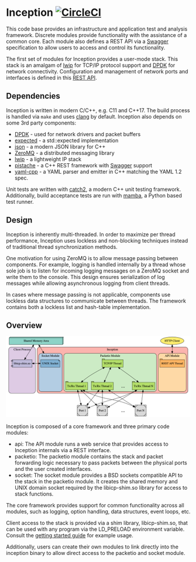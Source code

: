 # Inception [![CircleCI](https://circleci.com/gh/SpirentOrion/inception-core.svg?style=shield&circle-token=bca4a01889f21771b4f3e6461edb67b764e772b4)](https://circleci.com/gh/SpirentOrion/inception-core)

This code base provides an infrastructure and application test and analysis
framework.  Discrete modules provide functionality with the assistance of a
common core.  Each module also defines a REST API via a [Swagger](https://swagger.io)
specification to allow users to access and control its functionality.

The first set of modules for Inception provides a user-mode stack.  This
stack is an amalgam of [lwip](https://savannah.nongnu.org/projects/lwip/) for
TCP/IP protocol support and [DPDK](https://www.dpdk.org) for network connectivity.
Configuration and management of network ports and interfaces is defined in this
[REST API](api/schema/v1/inception-core.yaml).

## Dependencies

Inception is written in modern C/C++, e.g. C11 and C++17. The build process is
handled via `make` and uses [clang](https://clang.llvm.org) by default.  Inception
also depends on some 3rd party components:

* [DPDK](https://www.dpdk.org) - used for network drivers and packet buffers
* [expected](https://github.com/TartanLlama/expected) - a std::expected implementation
* [json](https://github.com/nlohmann/json) - a modern JSON library for C++
* [ZeroMQ](http://zeromq.org) - a distributed messaging library
* [lwip](https://savannah.nongnu.org/projects/lwip/) - a lightweight IP stack
* [pistache](http://pistache.io) - a C++ REST framework with [Swagger](https://swagger.io)
  support
* [yaml-cpp](https://github.com/jbeder/yaml-cpp) - a YAML parser and emitter in C++ matching the YAML 1.2 spec.

Unit tests are written with [catch2](https://github.com/catchorg/Catch2), a modern C++
unit testing framework.  Additionally, build acceptance tests are run with
[mamba](https://github.com/nestorsalceda/mamba), a Python based test runner.

## Design

Inception is inherently multi-threaded.  In order to maximize per thread
performance, Inception uses lockless and non-blocking techniques instead
of traditional thread synchronization methods.

One motivation for using ZeroMQ is to allow message passing between components.
For example, logging is handled internally by a thread whose sole job is to
listen for incoming logging messages on a ZeroMQ socket and write them to the
console. This design  ensures serialization of log messages while allowing
asynchronous logging from client threads.

In cases where message passing is not applicable, components use lockless
data structures to communicate between threads.  The framework contains
both a lockless list and hash-table implementation.

## Overview

![Inception components](doc/images/block_diagram.png)

Inception is composed of a core framework and three primary code modules:

* api: The API module runs a web service that provides access to Inception
  internals via a REST interface.
* packetio: The packetio module contains the stack and packet forwarding logic
  necessary to pass packets between the physical ports and the user created
  interfaces.
* socket: The socket module provides a BSD sockets compatible API to the
  stack in the packetio module.  It creates the shared memory and UNIX domain
  socket required by the libicp-shim.so library for access to stack functions.

The core framework provides support for common functionality across all
modules, such as logging, option handling, data structures, event loops, etc.

Client access to the stack is provided via a shim library, libicp-shim.so, that can be
used with any program via the LD_PRELOAD environment variable.  Consult the
[getting started guide](doc/GETTING_STARTED.md) for example usage.

Additionally, users can create their own modules to link directly into the inception
binary to allow direct access to the packetio and socket module.
